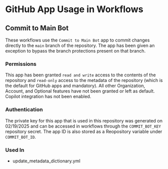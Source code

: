 # GitHub App Usage in Workflows

## Commit to Main Bot
These workflows use the `Commit to Main Bot` app to commit changes directly to the `main` branch of the repository. The app has been given an exception to bypass the branch protections present on that branch.

### Permissions
This app has been granted `read and write` access to the contents of the repository and `read-only` access to the metadata of the repository (which is the default for GitHub apps and mandatory). All other Organization, Account, and Optional features have not been granted or left as default. Copilot integration has not been enabled.

### Authentication
The private key for this app that is used in this repository was generated on 02/19/2025 and can be accessed in workflows through the `COMMIT_BOT_KEY` repository secret. The app ID is also stored as a Reopository variable under `COMMIT_BOT_ID`.

### Used In

- update_metadata_dictionary.yml
